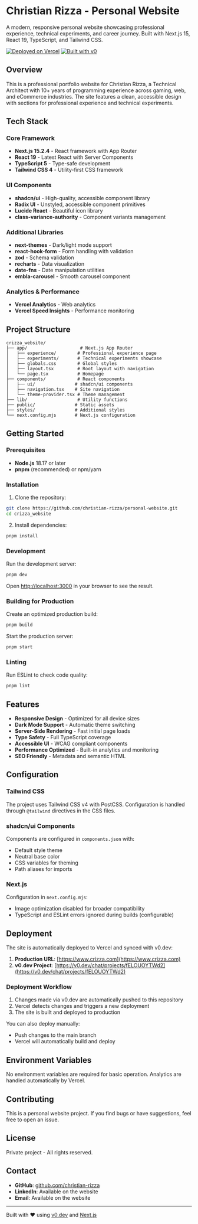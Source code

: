 # Christian Rizza - Personal Website

A modern, responsive personal website showcasing professional experience, technical experiments, and career journey. Built with Next.js 15, React 19, TypeScript, and Tailwind CSS.

[![Deployed on Vercel](https://img.shields.io/badge/Deployed%20on-Vercel-black?style=for-the-badge&logo=vercel)](https://vercel.com/crizza/v0-personal-website)
[![Built with v0](https://img.shields.io/badge/Built%20with-v0.dev-black?style=for-the-badge)](https://v0.dev/chat/projects/fELOUOYTWd2)

## Overview

This is a professional portfolio website for Christian Rizza, a Technical Architect with 10+ years of programming experience across gaming, web, and eCommerce industries. The site features a clean, accessible design with sections for professional experience and technical experiments.

## Tech Stack

### Core Framework
- **Next.js 15.2.4** - React framework with App Router
- **React 19** - Latest React with Server Components
- **TypeScript 5** - Type-safe development
- **Tailwind CSS 4** - Utility-first CSS framework

### UI Components
- **shadcn/ui** - High-quality, accessible component library
- **Radix UI** - Unstyled, accessible component primitives
- **Lucide React** - Beautiful icon library
- **class-variance-authority** - Component variants management

### Additional Libraries
- **next-themes** - Dark/light mode support
- **react-hook-form** - Form handling with validation
- **zod** - Schema validation
- **recharts** - Data visualization
- **date-fns** - Date manipulation utilities
- **embla-carousel** - Smooth carousel component

### Analytics & Performance
- **Vercel Analytics** - Web analytics
- **Vercel Speed Insights** - Performance monitoring

## Project Structure

```
crizza_website/
├── app/                    # Next.js App Router
│   ├── experience/        # Professional experience page
│   ├── experiments/       # Technical experiments showcase
│   ├── globals.css        # Global styles
│   ├── layout.tsx         # Root layout with navigation
│   └── page.tsx           # Homepage
├── components/            # React components
│   ├── ui/               # shadcn/ui components
│   ├── navigation.tsx    # Site navigation
│   └── theme-provider.tsx # Theme management
├── lib/                   # Utility functions
├── public/               # Static assets
├── styles/               # Additional styles
└── next.config.mjs       # Next.js configuration
```

## Getting Started

### Prerequisites

- **Node.js** 18.17 or later
- **pnpm** (recommended) or npm/yarn

### Installation

1. Clone the repository:
```bash
git clone https://github.com/christian-rizza/personal-website.git
cd crizza_website
```

2. Install dependencies:
```bash
pnpm install
```

### Development

Run the development server:
```bash
pnpm dev
```

Open [http://localhost:3000](http://localhost:3000) in your browser to see the result.

### Building for Production

Create an optimized production build:
```bash
pnpm build
```

Start the production server:
```bash
pnpm start
```

### Linting

Run ESLint to check code quality:
```bash
pnpm lint
```

## Features

- **Responsive Design** - Optimized for all device sizes
- **Dark Mode Support** - Automatic theme switching
- **Server-Side Rendering** - Fast initial page loads
- **Type Safety** - Full TypeScript coverage
- **Accessible UI** - WCAG compliant components
- **Performance Optimized** - Built-in analytics and monitoring
- **SEO Friendly** - Metadata and semantic HTML

## Configuration

### Tailwind CSS

The project uses Tailwind CSS v4 with PostCSS. Configuration is handled through `@tailwind` directives in the CSS files.

### shadcn/ui Components

Components are configured in `components.json` with:
- Default style theme
- Neutral base color
- CSS variables for theming
- Path aliases for imports

### Next.js

Configuration in `next.config.mjs`:
- Image optimization disabled for broader compatibility
- TypeScript and ESLint errors ignored during builds (configurable)

## Deployment

The site is automatically deployed to Vercel and synced with v0.dev:

1. **Production URL**: [https://www.crizza.com](https://www.crizza.com)
2. **v0.dev Project**: [https://v0.dev/chat/projects/fELOUOYTWd2](https://v0.dev/chat/projects/fELOUOYTWd2)

### Deployment Workflow

1. Changes made via v0.dev are automatically pushed to this repository
2. Vercel detects changes and triggers a new deployment
3. The site is built and deployed to production

You can also deploy manually:
- Push changes to the main branch
- Vercel will automatically build and deploy

## Environment Variables

No environment variables are required for basic operation. Analytics are handled automatically by Vercel.

## Contributing

This is a personal website project. If you find bugs or have suggestions, feel free to open an issue.

## License

Private project - All rights reserved.

## Contact

- **GitHub**: [github.com/christian-rizza](https://github.com/christian-rizza)
- **LinkedIn**: Available on the website
- **Email**: Available on the website

---

Built with ❤️ using [v0.dev](https://v0.dev) and [Next.js](https://nextjs.org)
